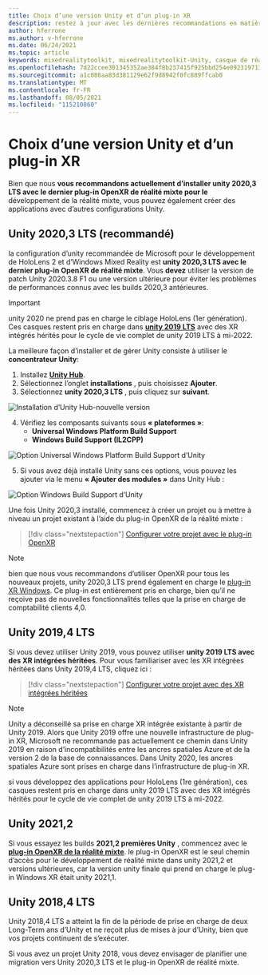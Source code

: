 ```yaml
---
title: Choix d’une version Unity et d’un plug-in XR
description: restez à jour avec les dernières recommandations en matière de plug-in unity et XR pour le développement d’applications HoloLens.
author: hferrone
ms.author: v-hferrone
ms.date: 06/24/2021
ms.topic: article
keywords: mixedrealitytoolkit, mixedrealitytoolkit-Unity, casque de réalité mixte, casque Windows Mixed Reality, casque de réalité virtuelle, Unity
ms.openlocfilehash: 7d22ccee301345352ae384f8b237415f925bbd254e0923197130caf48540c171
ms.sourcegitcommit: a1c086aa83d381129e62f9d8942f0fc889ffcab0
ms.translationtype: MT
ms.contentlocale: fr-FR
ms.lasthandoff: 08/05/2021
ms.locfileid: "115210860"
---
```

# <a name="choosing-a-unity-version-and-xr-plugin"></a>Choix d’une version Unity et d’un plug-in XR

Bien que nous **vous recommandons actuellement d’installer unity 2020,3 LTS avec le dernier plug-in OpenXR de réalité mixte pour le** développement de la réalité mixte, vous pouvez également créer des applications avec d’autres configurations Unity.

## <a name="unity-20203-lts-recommended"></a>Unity 2020,3 LTS (recommandé)

la configuration d’unity recommandée de Microsoft pour le développement de HoloLens 2 et d’Windows Mixed Reality est **unity 2020,3 LTS avec le dernier plug-in OpenXR de réalité mixte**. Vous **devez** utiliser la version de patch Unity 2020.3.8 F1 ou une version ultérieure pour éviter les problèmes de performances connus avec les builds 2020,3 antérieures.

> [!IMPORTANT]
> unity 2020 ne prend pas en charge le ciblage HoloLens (1er génération). Ces casques restent pris en charge dans **[unity 2019 LTS](#unity-20194-lts)** avec des XR intégrés hérités pour le cycle de vie complet de unity 2019 LTS à mi-2022.

La meilleure façon d’installer et de gérer Unity consiste à utiliser le **concentrateur Unity**:

1. Installez <a href="https://unity3d.com/get-unity/download" target="_blank">**Unity Hub**</a>.
2. Sélectionnez l’onglet **installations** , puis choisissez **Ajouter**.
3. Sélectionnez **unity 2020,3 LTS** , puis cliquez sur **suivant**.

![Installation d’Unity Hub-nouvelle version](images/unity-hub-img-01.png)

4. Vérifiez les composants suivants sous **« plateformes »**:
    * **Universal Windows Platform Build Support**
    * **Windows Build Support (IL2CPP)**

![Option Universal Windows Platform Build Support d’Unity](../images/Unity_Install_Option_UWP.png)

5. Si vous avez déjà installé Unity sans ces options, vous pouvez les ajouter via le menu **« Ajouter des modules »** dans Unity Hub :

![Option Windows Build Support d’Unity](../images/Unity_Install_Option_UWP2.png)

Une fois Unity 2020,3 installé, commencez à créer un projet ou à mettre à niveau un projet existant à l’aide du plug-in OpenXR de la réalité mixte :

> [!div class="nextstepaction"]
> [Configurer votre projet avec le plug-in OpenXR](xr-project-setup.md?tabs=openxr)

> [!NOTE]
> bien que nous vous recommandons d’utiliser OpenXR pour tous les nouveaux projets, unity 2020,3 LTS prend également en charge le [plug-in XR Windows](xr-project-setup.md?tabs=windowsxr). Ce plug-in est entièrement pris en charge, bien qu’il ne reçoive pas de nouvelles fonctionnalités telles que la prise en charge de comptabilité clients 4,0.

## <a name="unity-20194-lts"></a>Unity 2019,4 LTS

Si vous devez utiliser Unity 2019, vous pouvez utiliser **unity 2019 LTS avec des XR intégrées héritées**. Pour vous familiariser avec les XR intégrées héritées dans Unity 2019,4 LTS, cliquez ici :

> [!div class="nextstepaction"]
> [Configurer votre projet avec des XR intégrées héritées](xr-project-setup.md?tabs=legacy)

> [!NOTE]
> Unity a déconseillé sa prise en charge XR intégrée existante à partir de Unity 2019.  Alors que Unity 2019 offre une nouvelle infrastructure de plug-in XR, Microsoft ne recommande pas actuellement ce chemin dans Unity 2019 en raison d’incompatibilités entre les ancres spatiales Azure et de la version 2 de la base de connaissances.  Dans Unity 2020, les ancres spatiales Azure sont prises en charge dans l’infrastructure de plug-in XR.

si vous développez des applications pour HoloLens (1re génération), ces casques restent pris en charge dans unity 2019 LTS avec des XR intégrés hérités pour le cycle de vie complet de unity 2019 LTS à mi-2022.

## <a name="unity-20212"></a>Unity 2021,2

Si vous essayez les builds **2021,2 premières Unity** , commencez avec le [**plug-in OpenXR de la réalité mixte**](xr-project-setup.md?tabs=openxr). le plug-in OpenXR est le seul chemin d’accès pour le développement de réalité mixte dans unity 2021,2 et versions ultérieures, car la version unity finale qui prend en charge le plug-in Windows XR était unity 2021,1.

## <a name="unity-20184-lts"></a>Unity 2018,4 LTS

Unity 2018,4 LTS a atteint la fin de la période de prise en charge de deux Long-Term ans d’Unity et ne reçoit plus de mises à jour d’Unity, bien que vos projets continuent de s’exécuter.

Si vous avez un projet Unity 2018, vous devez envisager de planifier une migration vers Unity 2020,3 LTS et le plug-in OpenXR de réalité mixte.